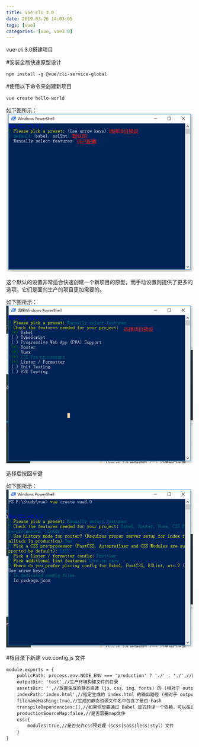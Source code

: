 ```yaml
---
title: vue-cli 3.0
date: 2019-03-26 14:03:05
tags: [vue]
categories: [vue, vue3.0]
---
```


vue-cli 3.0搭建项目
<!--more-->

#安装全局快速原型设计
```html
npm install -g @vue/cli-service-global
```

#使用以下命令来创建新项目
```html
vue create hello-world
```
如下图所示：
![](/images/1593768388483.png)

这个默认的设置非常适合快速创建一个新项目的原型，而手动设置则提供了更多的选项，它们是面向生产的项目更加需要的。

如下图所示：
![](/images/1593768385539.png)

选择后按回车键

如下图所示：
![](/images/1593768387042.png)

#根目录下新建  vue.config.js 文件
```html
module.exports = {
    publicPath: process.env.NODE_ENV === 'production' ? './' : './',//部署应用包时的基础路径
    outputDir: 'test',//生产环境构建文件的目录
    assetsDir: '',//放置生成的静态资源 (js、css、img、fonts) 的 (相对于 outputDir 的) 目录
    indexPath:'index.html',//指定生成的 index.html 的输出路径 (相对于 outputDir)。也可以是一个绝对路径
    filenameHashing:true,//生成的静态资源文件名中包含了是否 hash
    transpileDependencies:[],//如果你想要通过 Babel 显式转译一个依赖，可以在这个选项中列出来
    productionSourceMap:false,//是否需要map文件
    css:{
        modules:true,//是否允许css预处理（scss|sass|less|styl）文件
    }
}
```